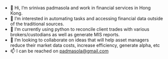 - 👋 Hi, I’m srinivas padmasola and work in financial services in Hong Kong.
- 👀 I’m interested in automating tasks and accessing financial data outside of the traditional sources.
- 🌱 I’m currently using python to reconcile client trades with various brokers/custodians as well as generate MIS reports.
- 💞️ I’m looking to collaborate on ideas that will help asset managers reduce their market data costs, increase efficiency, generate alpha,   etc
- 📫  I can be reached on padmasola@gmail.com

<!---
spadmasola/spadmasola is a ✨ special ✨ repository because its `README.md` (this file) appears on your GitHub profile.
You can click the Preview link to take a look at your changes.
--->
